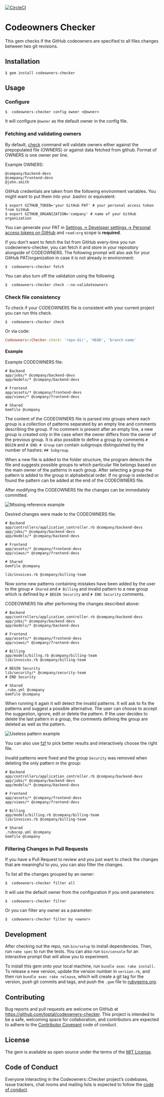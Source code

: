 [![CircleCI](https://circleci.com/gh/toptal/codeowners-checker.svg?style=svg)](https://circleci.com/gh/toptal/codeowners-checker)

# Codeowners Checker

This gem checks if the GitHub codeowners are specified to all files changes
between two git revisions.

## Installation

    $ gem install codeowners-checker

## Usage

### Configure

    $  codeowners-checker config owner <@owner>

It will configure `@owner` as the default owner in the config file.


### Fetching and validating owners

By default, [check](#check-file-consistency) command will validate owners either against the prepopulated file (OWNERS)
or against data fetched from github.
Format of OWNERS is one owner per line.

Example OWNERS:
```
@company/backend-devs
@company/frontend-devs
@john.smith
```
GitHub credentials are taken from the following environment variables. You might want to put them into your .bashrc or equivalent:

    $ export GITHUB_TOKEN='your GitHub PAT' # your personal access token from GitHub
    $ export GITHUB_ORGANIZATION='company' # name of your GitHub organization

You can generate your PAT in [Settings -> Developer settings -> Personal access tokens on GitHub](https://github.com/settings/tokens) and `read:org` scope is **required**.

If you don't want to fetch the list from GitHub every-time you run codeowners-checker, you can fetch it and store in your repository
alongside of CODEOWNERS. The following prompt will also ask for your GitHub PAT/organization in case it is not already in environment:

    $  codeowners-checker fetch

You can also turn off the validation using the following

    $  codeowners-checker check --no-validateowners

### Check file consistency

To check if your CODEOWNERS file is consistent with your current project you can run
this check.

    $  codeowners-checker check

Or via code:

```ruby
Codeowners::Checker.check! 'repo-dir', 'HEAD', 'branch-name'
```


#### Example

Example CODEOWNERS file:

```
# Backend
app/jobs/* @company/backend-devs
app/models/* @company/backend-devs

# Frontend
app/assets/* @company/frontend-devs
app/views/* @company/frontend-devs

# Shared
Gemfile @company
```

The content of the CODEOWNERS file is parsed into groups where each group is a collection of patterns
separated by an empty line and comments describing the group. If no comment is present after
an empty line, a new group is created only in the case when the owner differs from the owner
of the previous group. It is also possible to define a group by comments `# BEGIN` and `# END`.
`# Group` can contain subgroups distinguished by the number of hashes: `## Subgroup`.

When a new file is added to the folder structure, the program detects the file and suggests possible
groups to which particular file belongs based on the main owner of the patterns in each group.
After selecting a group the pattern is added to the group in alphabetical order. If no group is
selected or found the pattern can be added at the end of the CODEOWNERS file.

After modifying the CODEOWNERS file the changes can be immediately committed.

![Missing reference example](demos/missing_reference.svg)

Desired changes were made to the CODEOWNERS file:
```
# Backend
app/controllers/application_controller.rb @company/backend-devs
app/jobs/* @company/backend-devs
app/models/* @company/backend-devs

# Frontend
app/assets/* @company/frontend-devs
app/views/* @company/frontend-devs

# Shared
Gemfile @company

lib/invoices.rb @company/billing-team
```

Now some new patterns containing mistakes have been added by the user to the group `# Shared` and `# Billing`
and invalid pattern to a new group which is defined by `# BEGIN Security` and `# END Security` comments.

CODEOWNERS file after performing the changes described above:
```
# Backend
app/controllers/application_controller.rb @company/backend-devs
app/jobs/* @company/backend-devs
app/models/* @company/backend-devs

# Frontend
app/assets/* @company/frontend-devs
app/views/* @company/frontend-devs

# Billing
app/models/billng.rb @company/billing-team
lib/invoices.rb @company/billing-team

# BEGIN Security
lib/security/* @company/security-team
# END Security

# Shared
.rubo.yml @company
Gemfile @company

```

When running it again it will detect the invalid patterns. It will ask to fix the patterns
and suggest a possible alternative. The user can choose to accept the suggestion, ignore, edit
or delete the pattern. If the user decides to delete the last pattern in a group,
the comments defining the group are deleted as well as the pattern.

![Useless pattern example](demos/useless_pattern.svg)

You can also use [fzf](https://github.com/junegunn/fzf) to pick better results
and interactively choose the right file.

Invalid patterns were fixed and the group `Security` was removed when deleting the only pattern
in the group:
```
# Backend
app/controllers/application_controller.rb @company/backend-devs
app/jobs/* @company/backend-devs
app/models/* @company/backend-devs

# Frontend
app/assets/* @company/frontend-devs
app/views/* @company/frontend-devs

# Billing
app/models/billing.rb @company/billing-team
lib/invoices.rb @company/billing-team

# Shared
.rubocop.yml @company
Gemfile @company
```

### Filtering Changes in Pull Requests

If you have a Pull Request to review and you just want to check the changes that
are meaningful to you, you can also filter the changes.

To list all the changes grouped by an owner:

    $  codeowners-checker filter all

It will use the default owner from the configuration if you omit parameters:

    $  codeowners-checker filter

Or you can filter any owner as a parameter:

    $  codeowners-checker filter by <owner>

## Development

After checking out the repo, run `bin/setup` to install dependencies. Then, run `rake spec` to run the tests. You can also run `bin/console` for an interactive prompt that will allow you to experiment.

To install this gem onto your local machine, run `bundle exec rake install`. To release a new version, update the version number in `version.rb`, and then run `bundle exec rake release`, which will create a git tag for the version, push git commits and tags, and push the `.gem` file to [rubygems.org](https://rubygems.org).

## Contributing

Bug reports and pull requests are welcome on GitHub at https://github.com/toptal/codeowners-checker. This project is intended to be a safe, welcoming space for collaboration, and contributors are expected to adhere to the [Contributor Covenant](http://contributor-covenant.org) code of conduct.

## License

The gem is available as open source under the terms of the [MIT License](https://opensource.org/licenses/MIT).

## Code of Conduct

Everyone interacting in the Codeowners::Checker project’s codebases, issue trackers, chat rooms and mailing lists is expected to follow the [code of conduct](https://github.com/toptal/codeowners-checker/blob/master/CODE_OF_CONDUCT.md).
